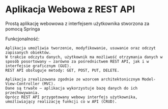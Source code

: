 # Aplikacja Webowa z REST API

Prostą aplikację webowowa z interfejsem użytkownika stworzona za pomocą Springa

Funkcjonalność:

    Aplikacja umożliwia tworzenie, modyfikowanie, usuwanie oraz odczyt zapisanych obiektów.
    W trakcie odczytu danych, użytkownik ma możliwość otrzymania danych w sposób posortowany — zarówno za pośrednictwem REST API, jak i w interfejsie graficznym (GUI).
    REST API obsługuje metody: GET, POST, PUT, DELETE.

    Aplikacja zrealizowana zgodnie ze wzorcem architektonicznym Model-View-Controller (MVC).
    Dane są trwałe – aplikacja wykorzystuje bazę danych do ich przechowywania.
    Oprócz REST API przygotowany webowy interfejs użytkownika, umożliwiający realizację funkcji co w API (CRUD).